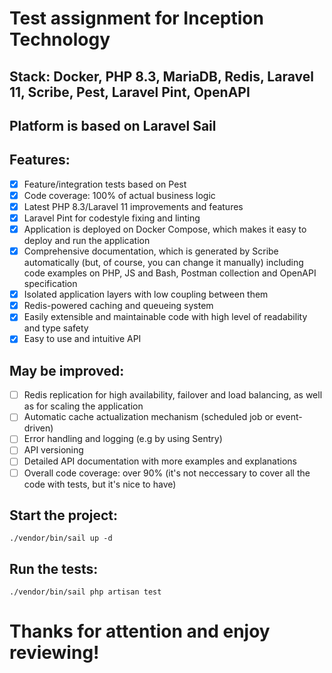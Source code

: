 # Test assignment for Inception Technology

## Stack: Docker, PHP 8.3, MariaDB, Redis, Laravel 11, Scribe, Pest, Laravel Pint, OpenAPI

## Platform is based on Laravel Sail

## Features:

- [x] Feature/integration tests based on Pest
- [x] Code coverage: 100% of actual business logic
- [x] Latest PHP 8.3/Laravel 11 improvements and features
- [x] Laravel Pint for codestyle fixing and linting
- [x] Application is deployed on Docker Compose, which makes it easy to deploy and run the application
- [x] Comprehensive documentation, which is generated by Scribe automatically (but, of course, you can change it
  manually) including code examples on PHP, JS and Bash, Postman collection and OpenAPI specification
- [x] Isolated application layers with low coupling between them
- [x] Redis-powered caching and queueing system
- [x] Easily extensible and maintainable code with high level of readability and type safety
- [x] Easy to use and intuitive API

## May be improved:

- [ ] Redis replication for high availability, failover and load balancing, as well as for scaling the application
- [ ] Automatic cache actualization mechanism (scheduled job or event-driven)
- [ ] Error handling and logging (e.g by using Sentry)
- [ ] API versioning
- [ ] Detailed API documentation with more examples and explanations
- [ ] Overall code coverage: over 90% (it's not neccessary to cover all the code with tests, but it's nice to have)

## Start the project:

    ./vendor/bin/sail up -d

## Run the tests:

    ./vendor/bin/sail php artisan test

# Thanks for attention and enjoy reviewing!
